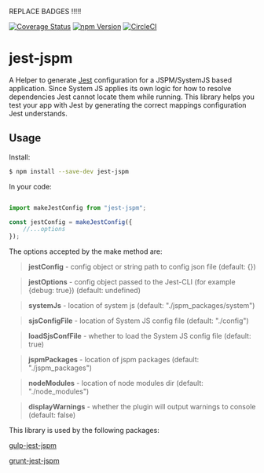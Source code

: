 REPLACE BADGES !!!!!

[![Coverage Status](https://coveralls.io/repos/github/yoavniran/gulp-jest-jspm/badge.svg?branch=master)](https://coveralls.io/github/yoavniran/gulp-jest-jspm?branch=master)
[![npm Version](https://img.shields.io/npm/v/gulp-jest-jspm.svg)](https://www.npmjs.com/package/gulp-jest-jspm) 
[![CircleCI](https://circleci.com/gh/yoavniran/gulp-jest-jspm/tree/master.svg?style=svg)](https://circleci.com/gh/yoavniran/gulp-jest-jspm/tree/master)

# jest-jspm

A Helper to generate [Jest](https://facebook.github.io/jest/) configuration for a JSPM/SystemJS based application.
 Since System JS applies its own logic for how to resolve dependencies Jest cannot locate them while running.
 This library helps you test your app with Jest by generating the correct mappings configuration Jest understands.
 
## Usage

Install: 

 ```bash
 $ npm install --save-dev jest-jspm
 ```


In your code:

```javascript

import makeJestConfig from "jest-jspm";

const jestConfig = makeJestConfig({
	//...options
});

```

The options accepted by the make method are:


 > **jestConfig** - config object or string path to config json file (default: {})
 
 > **jestOptions** - config object passed to the Jest-CLI (for example {debug: true}) (default: undefined)
 
 > **systemJs** - location of system js (default: "./jspm_packages/system")
 
 > **sjsConfigFile** - location of System JS config file (default: "./config")
 
 > **loadSjsConfFile** - whether to load the System JS config file (default: true)
 
 > **jspmPackages** - location of jspm packages (default: "./jspm_packages")
 
 > **nodeModules** - location of node modules dir (default: "./node_modules")
 
 > **displayWarnings** - whether the plugin will output warnings to console (default: false)

 
This library is used by the following packages:

[gulp-jest-jspm](https://www.npmjs.com/package/gulp-jest-jspm)

[grunt-jest-jspm](https://www.npmjs.com/package/grunt-jest-jspm)